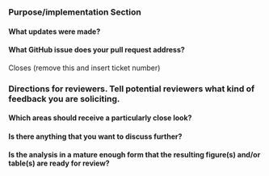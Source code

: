 <!--Hi there, thanks for your contribution! Please take a moment to fill out this template to 
facilitate the review of your pull request.-->

### Purpose/implementation Section

#### What updates were made?


#### What GitHub issue does your pull request address?

Closes (remove this and insert ticket number)

### Directions for reviewers. Tell potential reviewers what kind of feedback you are soliciting.

#### Which areas should receive a particularly close look?



#### Is there anything that you want to discuss further?



#### Is the analysis in a mature enough form that the resulting figure(s) and/or table(s) are ready for review?

